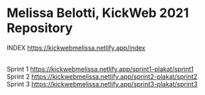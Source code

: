 # Melissa Belotti, KickWeb 2021 Repository
INDEX   https://kickwebmelissa.netlify.app/index </br>
</br>

Sprint 1    https://kickwebmelissa.netlify.app/sprint1-plakat/sprint1 </br>
Sprint 2    https://kickwebmelissa.netlify.app/sprint2-plakat/sprint2 </br>
Sprint 3    https://kickwebmelissa.netlify.app/sprint3-plakat/sprint3 
